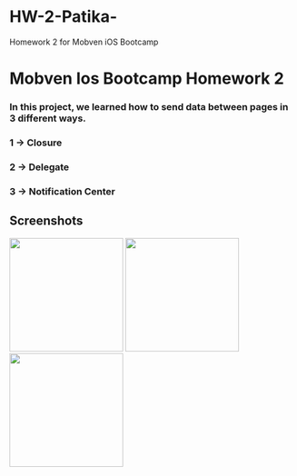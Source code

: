 # HW-2-Patika-
Homework 2 for Mobven iOS Bootcamp

# Mobven Ios Bootcamp Homework 2 

### In this project, we learned how to send data between pages in 3 different ways.
### 1 -> Closure
### 2 -> Delegate
### 3 -> Notification Center


## Screenshots

<img src="https://user-images.githubusercontent.com/72145206/147369786-88f50c6c-456c-45fd-98b2-b0a28ed6b4de.png" width="200"> <img src="https://user-images.githubusercontent.com/72145206/147369794-8962097d-e0b1-409a-b821-9e6be52ffc92.png" width="200"> 
<img src="https://user-images.githubusercontent.com/72145206/147369804-883c0ab6-a0ea-4ff7-8260-f58e22989f45.png" width="200">
